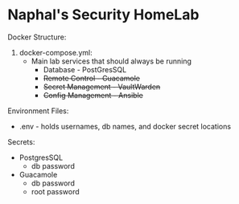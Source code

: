 # Naphal's Security HomeLab

Docker Structure:

1) docker-compose.yml:
   + Main lab services that should always be running
     - Database - PostGresSQL
     - ~~Remote Control - Guacamole~~
     - ~~Secret Management - VaultWarden~~ 
     - ~~Config Management - Ansible~~


Environment Files:
+ .env - holds  usernames, db names, and docker secret locations


Secrets:
+ PostgresSQL
  + db password
+ Guacamole
  + db password
  + root password